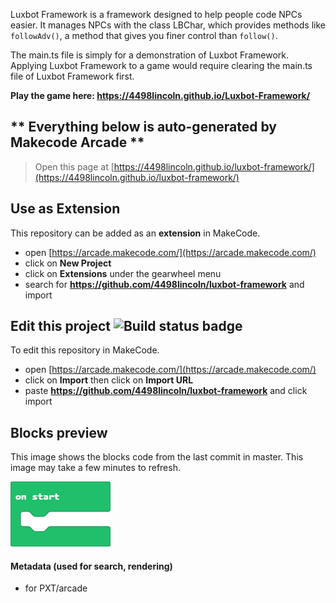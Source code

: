  
Luxbot Framework is a framework designed to help people code NPCs easier. It manages NPCs with the class LBChar, which provides methods like `followAdv()`, a method that gives you finer control than `follow()`.

The main.ts file is simply for a demonstration of Luxbot Framework. Applying Luxbot Framework to a game would require clearing the main.ts file of Luxbot Framework first.

**Play the game here: https://4498lincoln.github.io/Luxbot-Framework/**

** Everything below is auto-generated by Makecode Arcade **
---

> Open this page at [https://4498lincoln.github.io/luxbot-framework/](https://4498lincoln.github.io/luxbot-framework/)

## Use as Extension

This repository can be added as an **extension** in MakeCode.

* open [https://arcade.makecode.com/](https://arcade.makecode.com/)
* click on **New Project**
* click on **Extensions** under the gearwheel menu
* search for **https://github.com/4498lincoln/luxbot-framework** and import

## Edit this project ![Build status badge](https://github.com/4498lincoln/luxbot-framework/workflows/MakeCode/badge.svg)

To edit this repository in MakeCode.

* open [https://arcade.makecode.com/](https://arcade.makecode.com/)
* click on **Import** then click on **Import URL**
* paste **https://github.com/4498lincoln/luxbot-framework** and click import

## Blocks preview

This image shows the blocks code from the last commit in master.
This image may take a few minutes to refresh.

![A rendered view of the blocks](https://github.com/4498lincoln/luxbot-framework/raw/master/.github/makecode/blocks.png)

#### Metadata (used for search, rendering)

* for PXT/arcade
<script src="https://makecode.com/gh-pages-embed.js"></script><script>makeCodeRender("{{ site.makecode.home_url }}", "{{ site.github.owner_name }}/{{ site.github.repository_name }}");</script>
